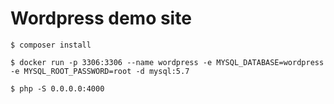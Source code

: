 # Wordpress demo site

```shell
$ composer install
```

```shell
$ docker run -p 3306:3306 --name wordpress -e MYSQL_DATABASE=wordpress -e MYSQL_ROOT_PASSWORD=root -d mysql:5.7
```

```shell
$ php -S 0.0.0.0:4000
```
